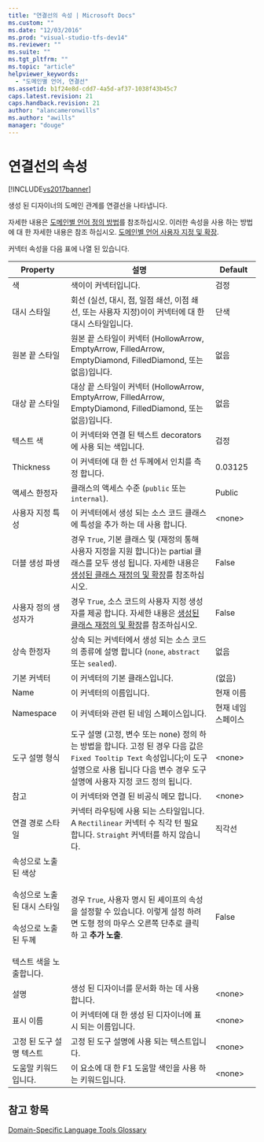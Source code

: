 ```yaml
---
title: "연결선의 속성 | Microsoft Docs"
ms.custom: ""
ms.date: "12/03/2016"
ms.prod: "visual-studio-tfs-dev14"
ms.reviewer: ""
ms.suite: ""
ms.tgt_pltfrm: ""
ms.topic: "article"
helpviewer_keywords: 
  - "도메인별 언어, 연결선"
ms.assetid: b1f24e8d-cdd7-4a5d-af37-1038f43b45c7
caps.latest.revision: 21
caps.handback.revision: 21
author: "alancameronwills"
ms.author: "awills"
manager: "douge"
---
```

# 연결선의 속성
[!INCLUDE[vs2017banner](../code-quality/includes/vs2017banner.md)]

생성 된 디자이너의 도메인 관계를 연결선을 나타냅니다.  
  
 자세한 내용은 [도메인별 언어 정의 방법](../modeling/how-to-define-a-domain-specific-language.md)를 참조하십시오.  이러한 속성을 사용 하는 방법에 대 한 자세한 내용은 참조 하십시오. [도메인별 언어 사용자 지정 및 확장](../modeling/customizing-and-extending-a-domain-specific-language.md).  
  
 커넥터 속성을 다음 표에 나열 된 있습니다.  
  
|Property|설명|Default|  
|--------------|--------|-------------|  
|색|색이이 커넥터입니다.|검정|  
|대시 스타일|회선 \(실선, 대시, 점, 일점 쇄선, 이점 쇄선, 또는 사용자 지정\)이이 커넥터에 대 한 대시 스타일입니다.|단색|  
|원본 끝 스타일|원본 끝 스타일이 커넥터 \(HollowArrow, EmptyArrow, FilledArrow, EmptyDiamond, FilledDiamond, 또는 없음\)입니다.|없음|  
|대상 끝 스타일|대상 끝 스타일이 커넥터 \(HollowArrow, EmptyArrow, FilledArrow, EmptyDiamond, FilledDiamond, 또는 없음\)입니다.|없음|  
|텍스트 색|이 커넥터와 연결 된 텍스트 decorators에 사용 되는 색입니다.|검정|  
|Thickness|이 커넥터에 대 한 선 두께에서 인치를 측정 합니다.|0.03125|  
|액세스 한정자|클래스의 액세스 수준 \(`public` 또는 `internal`\).|Public|  
|사용자 지정 특성|이 커넥터에서 생성 되는 소스 코드 클래스에 특성을 추가 하는 데 사용 합니다.|\<none\>|  
|더블 생성 파생|경우 `True`, 기본 클래스 및 \(재정의 통해 사용자 지정을 지원 합니다\)는 partial 클래스를 모두 생성 됩니다.  자세한 내용은 [생성된 클래스 재정의 및 확장](../modeling/overriding-and-extending-the-generated-classes.md)를 참조하십시오.|False|  
|사용자 정의 생성자가|경우 `True`, 소스 코드의 사용자 지정 생성자를 제공 합니다.  자세한 내용은 [생성된 클래스 재정의 및 확장](../modeling/overriding-and-extending-the-generated-classes.md)를 참조하십시오.|False|  
|상속 한정자|상속 되는 커넥터에서 생성 되는 소스 코드의 종류에 설명 합니다 \(`none`, `abstract` 또는 `sealed`\).|없음|  
|기본 커넥터|이 커넥터의 기본 클래스입니다.|\(없음\)|  
|Name|이 커넥터의 이름입니다.|현재 이름|  
|Namespace|이 커넥터와 관련 된 네임 스페이스입니다.|현재 네임 스페이스|  
|도구 설명 형식|도구 설명 \(고정, 변수 또는 none\) 정의 하는 방법을 합니다.  고정 된 경우 다음 값은 `Fixed Tooltip Text` 속성입니다;이 도구 설명으로 사용 됩니다 다음 변수 경우 도구 설명에 사용자 지정 코드 정의 됩니다.|\<none\>|  
|참고|이 커넥터와 연결 된 비공식 메모 합니다.|\<none\>|  
|연결 경로 스타일|커넥터 라우팅에 사용 되는 스타일입니다.  A `Rectilinear` 커넥터 수 직각 턴 필요 합니다. `Straight` 커넥터를 하지 않습니다.|직각선|  
|속성으로 노출 된 색상<br /><br /> 속성으로 노출 된 대시 스타일<br /><br /> 속성으로 노출 된 두께<br /><br /> 텍스트 색을 노출합니다.|경우 `True`, 사용자 명시 된 셰이프의 속성을 설정할 수 있습니다.  이렇게 설정 하려면 도형 정의 마우스 오른쪽 단추로 클릭 하 고  **추가 노출**.|False|  
|설명|생성 된 디자이너를 문서화 하는 데 사용 합니다.|\<none\>|  
|표시 이름|이 커넥터에 대 한 생성 된 디자이너에 표시 되는 이름입니다.|\<none\>|  
|고정 된 도구 설명 텍스트|고정 된 도구 설명에 사용 되는 텍스트입니다.|\<none\>|  
|도움말 키워드입니다.|이 요소에 대 한 F1 도움말 색인을 사용 하는 키워드입니다.|\<none\>|  
  
## 참고 항목  
 [Domain\-Specific Language Tools Glossary](http://msdn.microsoft.com/ko-kr/ca5e84cb-a315-465c-be24-76aa3df276aa)